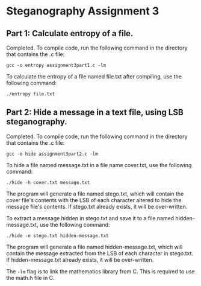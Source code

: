 # Steganography Assignment 3 #

## Part 1: Calculate entropy of a file. ##

Completed. To compile code, run the following command in the directory that contains the .c file:

`gcc -o entropy assignment3part1.c -lm`

To calculate the entropy of a file named file.txt after compiling, use the following command:

`./entropy file.txt`

## Part 2: Hide a message in a text file, using LSB steganography. ##

Completed. To compile code, run the following command in the directory that contains the .c file:

`gcc -o hide assignment3part2.c -lm`

To hide a file named message.txt in a file name cover.txt, use the following command:

`./hide -h cover.txt message.txt`

The program will generate a file named stego.txt, which will contain the cover file's contents with the LSB of each character altered to hide the message file's contents. If stego.txt already exists, it will be over-written.

To extract a message hidden in stego.txt and save it to a file named hidden-message.txt, use the following command:

`./hide -e stego.txt hidden-message.txt`

The program will generate a file named hidden-message.txt, which will contain the message extracted from the LSB of each character in stego.txt. If hidden-message.txt already exists, it will be over-written.

The `-lm` flag is to link the mathematics library from C. This is required to use the math.h file in C.
